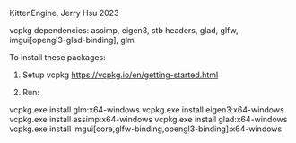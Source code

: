 KittenEngine, Jerry Hsu 2023

vcpkg dependencies:
assimp, eigen3, stb headers, glad, glfw, imgui[opengl3-glad-binding], glm

To install these packages:

1. Setup vcpkg https://vcpkg.io/en/getting-started.html

2. Run:

vcpkg.exe install glm:x64-windows
vcpkg.exe install eigen3:x64-windows
vcpkg.exe install assimp:x64-windows
vcpkg.exe install glad:x64-windows
vcpkg.exe install imgui[core,glfw-binding,opengl3-binding]:x64-windows